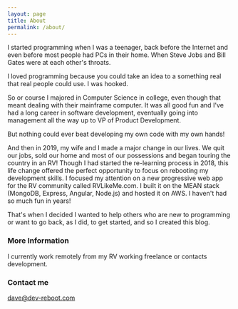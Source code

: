 ```yaml
---
layout: page
title: About
permalink: /about/
---
```


I started programming when I was a teenager, back before the Internet and even before most people had PCs in their home. When Steve Jobs and Bill Gates were at each other's throats.  

I loved programming because you could take an idea to a something real that real people could use.  I was hooked.

So or course I majored in Computer Science in college, even though that meant dealing with their mainframe computer.  It was all good fun and I've had a long career in software development, eventually going into management all the way up to VP of Product Development.  

But nothing could ever beat developing my own code with my own hands!  

And then in 2019, my wife and I made a major change in our lives.  We quit our jobs, sold our home and most of our possessions and began touring the country in an RV!  Though I had started the re-learning process in 2018, this life change offered the perfect opportunity to focus on rebooting my development skills.  I focused my attention on a new progressive web app for the RV community called RVLikeMe.com.  I built it on the MEAN stack (MongoDB, Express, Angular, Node.js) and hosted it on AWS.   I haven't had so much fun in years!

That's when I decided I wanted to help others who are new to programming or want to go back, as I did, to get started, and so I created this blog. 

### More Information

I currently work remotely from my RV working freelance or contacts development. 

### Contact me

[dave@dev-reboot.com](mailto:dave@dev-reboot.com)
